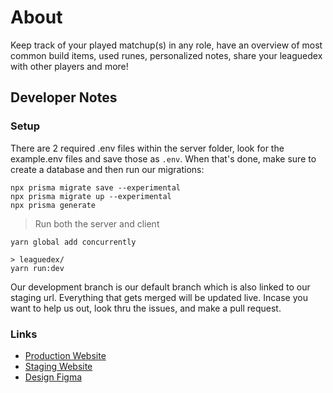 # About

Keep track of your played matchup(s) in any role, have an overview of most common build items, used runes,
personalized notes, share your leaguedex with other players and more!

## Developer Notes

### Setup

There are 2 required .env files within the server folder, look for the example.env files and save those as `.env`.
When that's done, make sure to create a database and then run our migrations:

```
npx prisma migrate save --experimental
npx prisma migrate up --experimental
npx prisma generate
```

> Run both the server and client

```
yarn global add concurrently

> leaguedex/
yarn run:dev
```

Our development branch is our default branch which is also linked to our staging url. Everything that gets merged
will be updated live. Incase you want to help us out, look thru the issues, and make a pull request.

### Links

- [Production Website](https://leaguedex.com)
- [Staging Website](https://staging.leaguedex.com)
- [Design Figma](https://www.figma.com/file/LKOTO3yHEvZXIYbJFiIdQk/Untitled?node-id=0%3A1)
